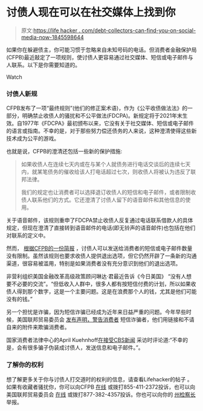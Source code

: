 # 讨债人现在可以在社交媒体上找到你

> 原文:[https://life hacker . com/debt-collectors-can-find-you-on-social-media-now-1845598644](https://lifehacker.com/debt-collectors-can-find-you-on-social-media-now-1845598644)

如果你在躲避债主，你可能习惯于忽略来自未知号码的电话。但消费者金融保护局(CFPB)最近敲定了一项规则，使讨债人更容易通过社交媒体、短信或电子邮件与人联系。以下是你需要知道的。

Watch

### **讨债人新规**

CFPB发布了一项“最终规则”(他们的修正案术语)，作为《公平收债做法法》的一部分，明确禁止收债人的骚扰和不公平做法(FDCPA)。新规定将于2021年末生效。自1977年《FDCPA》最初颁布以来，它没有关于社交媒体、短信或电子邮件的语言或指南。不幸的是，对于那些努力偿还债务的人来说，这种澄清使得这些新技术成为公平的游戏。

也就是说，CFPB的澄清还包括一些新的保护措施:

> 如果收债人在连续七天内或在与某个人就债务进行电话交谈后的连续七天内，就某笔债务的催收给该人打电话超过七次，则收债人将被认为违反了联邦法律。
> 
> 我们的规定也让消费者可以选择退订收债人的短信和电子邮件，或者限制收债人联系他们的方式。它还澄清了讨债人留下的语音邮件和其他信息的使用。

关于语音邮件，该规则重申了FDCPA禁止收债人反复通过电话联系借款人的具体规定，但现在澄清了直接转到语音邮件的电话(即无铃声的语音邮件)也包括在他们对联系的定义中。

然而， [根据CFPB的一份简报](https://files.consumerfinance.gov/f/documents/cfpb_october_2020_debt_collection_executive_summary.pdf) ，讨债人可以发送给消费者的短信或电子邮件数量没有限制。虽然该规则也要求收债人提供退出选项，但它仍然开辟了一条新的沟通渠道，很容易被滥用，特别是如果消费者没有充分意识到他们的退出选项。

非营利组织美国金融改革高级政策顾问琳达·君最近告诉《今日美国》 “没有人想要不必要的交流”。“但低收入人群中，很多人都有按短信付费的计划，所以如果收债人得到那个数字，这是一个主要问题。这是在浪费那个人的钱，尤其是他们可能没有的钱。”

另一个担忧是诈骗，因为短信诈骗已经成为近年来日益严重的问题。今年早些时候，美国联邦贸易委员会 [发布声明，警告消费者](https://www.consumer.ftc.gov/articles/how-recognize-and-report-spam-text-messages) 短信诈骗者，他们用链接和不请自来的附件来欺骗消费者。

国家消费者法律中心的April Kuehnhoff[在接受CBS新闻](https://www.cbsnews.com/news/debt-collectors-unlimited-text-email-messages-consumer-financial-protection-bureau/) 采访时评论道:“不幸的是，会有很多骗子伪装成讨债人，发送信息和电子邮件。”。

### 了解你的权利

想了解更多关于你与讨债人打交道时的权利的信息，请查看Lifehacker的帖子 。如果有收藏者骚扰你，你可以向CFPB [在线](https://www.consumerfinance.gov/complaint/) 或拨打855-411-2372投诉，也可以向美国联邦贸易委员会 [在线](https://www.consumer.ftc.gov/articles/0149-debt-collection) 或拨打877-382-4357投诉。你也可以向你的 [州检察长](http://www.naag.org/current-attorneys-general.ph) 举报。